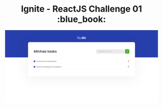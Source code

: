 <h1 align="center">
  Ignite - ReactJS Challenge 01 :blue_book:
</h1>

![preview](https://github.com/dwyvid1/ignite-reactjs-challenge01/blob/main/assets/preview.png)
